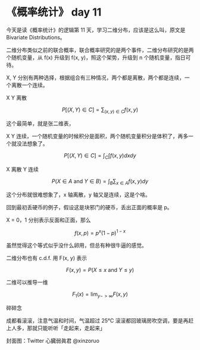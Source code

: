 # 《概率统计》 day 11

今天是读《概率统计》的逻辑第 11 天，学习二维分布，应该是这么叫，原文是 Bivariate Distributions。

二维分布类似之前的联合概率，联合概率研究的是两个事件，二维分布研究的是两个随机变量，从 f(x) 升级到 f(x, y)，照这个架势，升级到 n 个随机变量，指日可待。

X, Y 分别有两种选择，根据组合有三种情况，两个都是离散，两个都是连续，一个离散一个连续。

X Y 离散

$$
P[(X, Y) \in C] = \sum_{(x, y) \in C} f(x, y)
$$

这个最简单，就是张二维表，

X Y 连续，一个随机变量的时候积分是面积，两个随机变量积分是体积了，再多一个就没法想象了。

$$
P[(X, Y) \in C] = \int_C \int f(x, y) dx dy
$$

X 离散 Y 连续

$$
P(X \in A \text{ and } Y \in B) = \int_B\sum_{x \in A}f(x, y)dy
$$

这个分布就很难想象了，x 轴离散，y 轴又是连续，这是个啥。

回到最初丢硬币的例子，假设这是块邪门的硬币，丢出正面的概率是 p。

X = 0，1 分别表示反面和正面，那么

$$
f(x, p) = p^x(1-p)^{1-x}
$$

虽然觉得这个等式似乎没什么卵用，但总有种很牛逼的感觉。

二维分布也有 c.d.f. 用 F(x, y) 表示

$$
F(x, y) = P(X \le x \text{ and } Y \le y)
$$

二维可以推导一维

$$
F_1(x) = \lim_{y -> \infty}F(x, y)
$$



碎碎念

成都看滚滚，注意气温和时间，气温超过 25℃ 滚滚都回玻璃房吹空调，要是再赶上人多，那就只能听听「走起来，走起来」

封面图：Twitter 心臓弱眞君 @xinzoruo